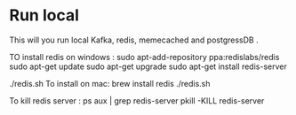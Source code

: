 # Run local
This will you run local Kafka, redis, memecached and postgressDB .

TO install redis on windows :
  sudo apt-add-repository ppa:redislabs/redis
  sudo apt-get update
  sudo apt-get upgrade
  sudo apt-get install redis-server

  ./redis.sh
To install on mac:
  brew install redis
  ./redis.sh

To kill redis server :
  ps aux | grep redis-server
  pkill -KILL redis-server
